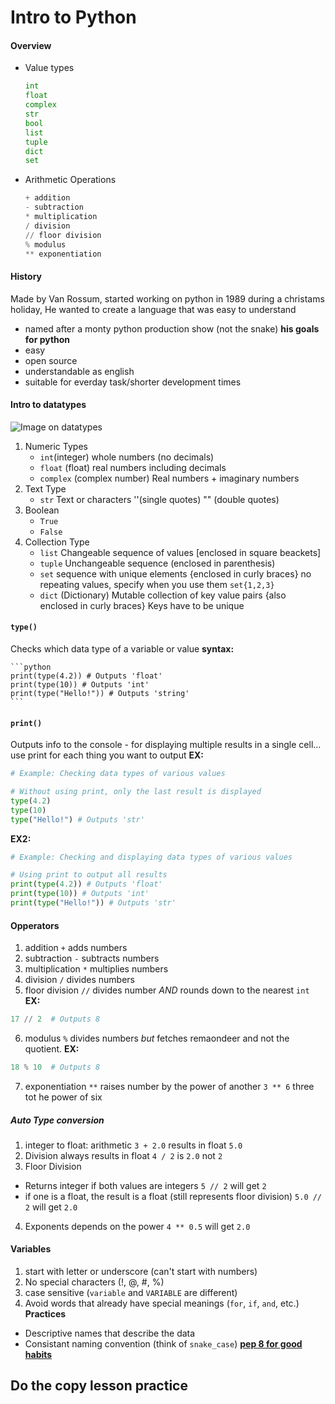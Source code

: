 # Intro to Python
#### Overview
- Value types
    ```python
    int
    float
    complex
    str
    bool
    list
    tuple
    dict
    set
    ```
- Arithmetic Operations
    ```python
    + addition
    - subtraction
    * multiplication
    / division
    // floor division
    % modulus
    ** exponentiation
    ```
#### History
Made by Van Rossum, started working on python in 1989 during a christams holiday, He wanted to create a language that was easy to understand
- named after a monty python production show (not the snake)
**his goals for python**
- easy
- open source
- understandable as english
- suitable for everday task/shorter development times
#### Intro to datatypes
![Image on datatypes](https://codingtemple.notion.site/image/https%3A%2F%2Fmiro.medium.com%2Fv2%2Fresize%3Afit%3A1400%2F1*QfI8H_8HplGa1v9IrrWjBA.png?table=block&id=4ea28230-97ce-44e3-a4bf-6eac2a0055da&spaceId=833abfe9-9ed0-4d7c-9473-f1ece2104e38&width=2000&userId=&cache=v2)
1. Numeric Types
    - `int`(integer) whole numbers (no decimals)
    - `float` (float) real numbers including decimals
    - `complex` (complex number) Real numbers + imaginary numbers
2. Text Type
    - `str` Text or characters ''(single quotes) "" (double quotes)
3. Boolean
    - `True`
    - `False`
4. Collection Type
    - `list` Changeable sequence of values [enclosed in square beackets] 
    - `tuple` Unchangeable sequence (enclosed in parenthesis)
    - `set` sequence with unique elements {enclosed in curly braces} no repeating values, specify when you use them `set{1,2,3}`
    - `dict` (Dictionary) Mutable collection of key value pairs {also enclosed in curly braces} Keys have to be unique
#### `type()`
Checks which data type of a variable or value
**syntax:**

    ```python
    print(type(4.2)) # Outputs 'float'
    print(type(10)) # Outputs 'int'
    print(type("Hello!")) # Outputs 'string'
    ```
#### `print()`
Outputs info to the console
    - for displaying multiple results in a single cell... use print for each thing you want to output
**EX:**
```python
# Example: Checking data types of various values

# Without using print, only the last result is displayed
type(4.2)
type(10)
type("Hello!") # Outputs 'str'
```
**EX2:**
```python
# Example: Checking and displaying data types of various values

# Using print to output all results
print(type(4.2)) # Outputs 'float'
print(type(10)) # Outputs 'int'
print(type("Hello!")) # Outputs 'str'
```
#### Opperators
1. addition `+` adds numbers
2. subtraction `-` subtracts numbers
3. multiplication `*` multiplies numbers
4. division `/` divides numbers
5. floor division `//` divides number *AND* rounds down to the nearest `int`
**EX:**
```python
17 // 2  # Outputs 8
```
6. modulus `%` divides numbers *but* fetches remaondeer and not the quotient.
**EX:**
```python
18 % 10  # Outputs 8
```
7. exponentiation `**` raises number by the power of another ` 3 ** 6 ` three tot he power of six
##### Auto Type conversion
1. integer to float: arithmetic
    `3 + 2.0` results in float `5.0`
2. Division always results in float
    `4 / 2` is `2.0` not `2`
3. Floor Division
- Returns integer if both values are integers
    `5 // 2` will get `2`
- if one is a float, the result is a float (still represents floor division)
    `5.0 // 2` will get `2.0`
4. Exponents depends on the power
    `4 ** 0.5` will get `2.0`
#### Variables
1. start with letter or underscore (can't start with numbers)
2. No special characters (!, @, #, %)
3. case sensitive (`variable` and `VARIABLE` are different)
4. Avoid words that already have special meanings (`for`, `if`, `and`, etc.)
**Practices**
- Descriptive names that describe the data
- Consistant naming convention (think of `snake_case`)
**[pep 8 for good habits](https://peps.python.org/pep-0008/)**

## Do the copy lesson practice